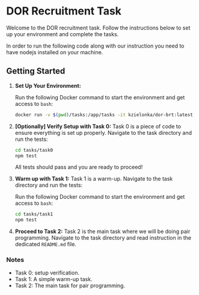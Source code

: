 # DOR Recruitment Task

Welcome to the DOR recruitment task. Follow the instructions below to set up your environment and complete the tasks.

In order to run the following code along with our instruction you need to have nodejs installed on your machine.

## Getting Started

1. **Set Up Your Environment:**

   Run the following Docker command to start the environment and get access to `bash`:

   ```bash
   docker run -v $(pwd)/tasks:/app/tasks -it kzielonka/dor-brt:latest /bin/bash
   ```

2. **[Optionally] Verify Setup with Task 0:**
   Task 0 is a piece of code to ensure everything is set up properly. Navigate to the task directory and run the tests:

   ```bash
   cd tasks/task0
   npm test
   ```

   All tests should pass and you are ready to proceed!

3. **Warm up with Task 1:**
   Task 1 is a warm-up. Navigate to the task directory and run the tests:

   Run the following Docker command to start the environment and get access to `bash`:

   ```bash
   cd tasks/task1
   npm test
   ```

4. **Proceed to Task 2:**
   Task 2 is the main task where we will be doing pair programming.
   Navigate to the task directory and read instruction in the dedicated `README.md` file.

### Notes

- Task 0: setup verification.
- Task 1: A simple warm-up task.
- Task 2: The main task for pair programming.

